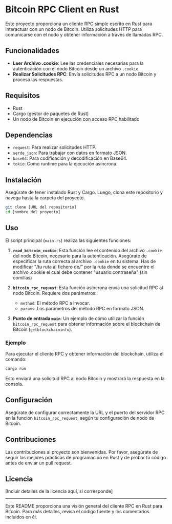 
# Bitcoin RPC Client en Rust

Este proyecto proporciona un cliente RPC simple escrito en Rust para interactuar con un nodo de Bitcoin. Utiliza solicitudes HTTP para comunicarse con el nodo y obtener información a través de llamadas RPC.

## Funcionalidades

- **Leer Archivo .cookie**: Lee las credenciales necesarias para la autenticación con el nodo Bitcoin desde un archivo `.cookie`.
- **Realizar Solicitudes RPC**: Envía solicitudes RPC a un nodo Bitcoin y procesa las respuestas.

## Requisitos

- Rust
- Cargo (gestor de paquetes de Rust)
- Un nodo de Bitcoin en ejecución con acceso RPC habilitado

## Dependencias

- `reqwest`: Para realizar solicitudes HTTP.
- `serde_json`: Para trabajar con datos en formato JSON.
- `base64`: Para codificación y decodificación en Base64.
- `tokio`: Como runtime para la ejecución asíncrona.

## Instalación

Asegúrate de tener instalado Rust y Cargo. Luego, clona este repositorio y navega hasta la carpeta del proyecto.

```bash
git clone [URL del repositorio]
cd [nombre del proyecto]
```

## Uso

El script principal (`main.rs`) realiza las siguientes funciones:

1. **`read_bitcoin_cookie`**: Esta función lee el contenido del archivo `.cookie` del nodo Bitcoin, necesario para la autenticación. Asegúrate de especificar la ruta correcta al archivo `.cookie` en tu sistema. Has de 
modificar "/tu ruta al fichero de/" por la ruta donde se encuentre el 
archivo .cookie el cual debe contener "usuario:contraseña" (sin comillas)

2. **`bitcoin_rpc_request`**: Esta función asíncrona envía una solicitud RPC al nodo Bitcoin. Requiere dos parámetros:
   - `method`: El método RPC a invocar.
   - `params`: Los parámetros del método RPC en formato JSON.

3. **Punto de entrada `main`**: Un ejemplo de cómo utilizar la función `bitcoin_rpc_request` para obtener información sobre el blockchain de Bitcoin (`getblockchaininfo`).

### Ejemplo

Para ejecutar el cliente RPC y obtener información del blockchain, utiliza el comando:

```bash
cargo run
```

Esto enviará una solicitud RPC al nodo Bitcoin y mostrará la respuesta en la consola.

## Configuración

Asegúrate de configurar correctamente la URL y el puerto del servidor RPC en la función `bitcoin_rpc_request`, según tu configuración de nodo de Bitcoin.

## Contribuciones

Las contribuciones al proyecto son bienvenidas. Por favor, asegúrate de seguir las mejores prácticas de programación en Rust y de probar tu código antes de enviar un pull request.

## Licencia

[Incluir detalles de la licencia aquí, si corresponde]

---

Este README proporciona una visión general del cliente RPC en Rust para Bitcoin. Para más detalles, revisa el código fuente y los comentarios incluidos en él.